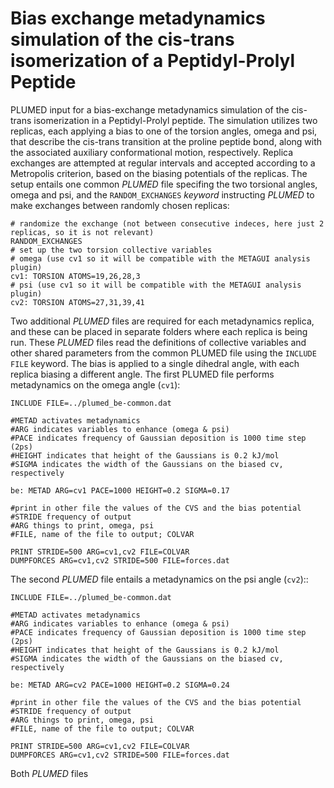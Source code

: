 # Bias exchange metadynamics simulation of the cis-trans isomerization of a Peptidyl-Prolyl Peptide

PLUMED input for a bias-exchange metadynamics simulation of the cis-trans isomerization in a Peptidyl-Prolyl peptide. The simulation utilizes two replicas, each applying a bias to one of the torsion angles, omega and psi, that describe the cis-trans transition at the proline peptide bond, along with the associated auxiliary conformational motion, respectively. Replica exchanges are attempted at regular intervals and accepted according to a Metropolis criterion, based on the biasing potentials of the replicas.
The setup entails one common *PLUMED* file specifing the two torsional angles, omega and psi, and the ```RANDOM_EXCHANGES``` *keyword* instructing *PLUMED* to make exchanges between randomly chosen replicas:  

```plumed
# randomize the exchange (not between consecutive indeces, here just 2 replicas, so it is not relevant)
RANDOM_EXCHANGES
# set up the two torsion collective variables 
# omega (use cv1 so it will be compatible with the METAGUI analysis plugin)
cv1: TORSION ATOMS=19,26,28,3
# psi (use cv1 so it will be compatible with the METAGUI analysis plugin)
cv2: TORSION ATOMS=27,31,39,41
```
Two additional *PLUMED* files are required for each metadynamics replica, and these can be placed in separate folders where each replica is being run. These *PLUMED* files read the definitions of collective variables and other shared parameters from the common PLUMED file using the ```INCLUDE FILE``` keyword. The bias is applied to a single dihedral angle, with each replica biasing a different angle. The first PLUMED file performs metadynamics on the omega angle (```cv1```):

```plumed
INCLUDE FILE=../plumed_be-common.dat

#METAD activates metadynamics
#ARG indicates variables to enhance (omega & psi)
#PACE indicates frequency of Gaussian deposition is 1000 time step (2ps)
#HEIGHT indicates that height of the Gaussians is 0.2 kJ/mol
#SIGMA indicates the width of the Gaussians on the biased cv, respectively

be: METAD ARG=cv1 PACE=1000 HEIGHT=0.2 SIGMA=0.17

#print in other file the values of the CVS and the bias potential
#STRIDE frequency of output
#ARG things to print, omega, psi
#FILE, name of the file to output; COLVAR

PRINT STRIDE=500 ARG=cv1,cv2 FILE=COLVAR
DUMPFORCES ARG=cv1,cv2 STRIDE=500 FILE=forces.dat
```
The second *PLUMED* file entails a metadynamics on the psi angle (```cv2```)::

```plumed
INCLUDE FILE=../plumed_be-common.dat

#METAD activates metadynamics
#ARG indicates variables to enhance (omega & psi)
#PACE indicates frequency of Gaussian deposition is 1000 time step (2ps)
#HEIGHT indicates that height of the Gaussians is 0.2 kJ/mol
#SIGMA indicates the width of the Gaussians on the biased cv, respectively

be: METAD ARG=cv2 PACE=1000 HEIGHT=0.2 SIGMA=0.24

#print in other file the values of the CVS and the bias potential
#STRIDE frequency of output
#ARG things to print, omega, psi
#FILE, name of the file to output; COLVAR

PRINT STRIDE=500 ARG=cv1,cv2 FILE=COLVAR
DUMPFORCES ARG=cv1,cv2 STRIDE=500 FILE=forces.dat
```
Both *PLUMED* files  

